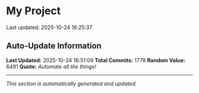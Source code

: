 # My Project


Last updated: 2025-10-24 16:25:37

























































































































































































































































































































































































































































































































































































































































































































































































































































































































































































































































































































































































































































































































































































































































































































































































































































































































































































































































































































































































































































































































































































































































## Auto-Update Information

**Last Updated:** 2025-10-24 16:51:09
**Total Commits:** 1778
**Random Value:** 6491
**Quote:** _Automate all the things!_

---
_This section is automatically generated and updated._
